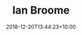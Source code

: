---
title: "Ian Broome" 
date: 2018-12-20T13:44:23+10:00
draft: false
promoted: ''
jobtitle: "Senior digital producer (1 year)"
weight: 0.9
---